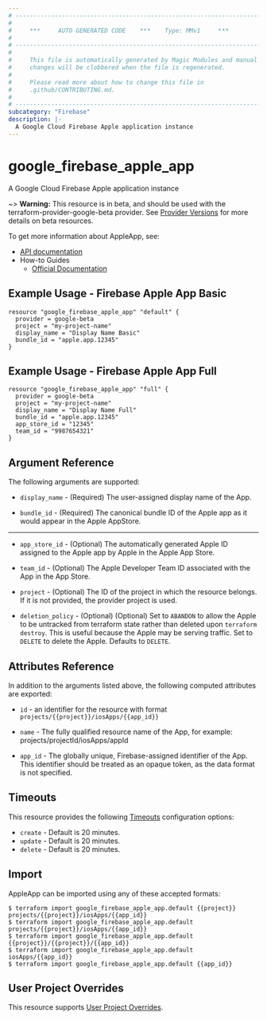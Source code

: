 ```yaml
---
# ----------------------------------------------------------------------------
#
#     ***     AUTO GENERATED CODE    ***    Type: MMv1     ***
#
# ----------------------------------------------------------------------------
#
#     This file is automatically generated by Magic Modules and manual
#     changes will be clobbered when the file is regenerated.
#
#     Please read more about how to change this file in
#     .github/CONTRIBUTING.md.
#
# ----------------------------------------------------------------------------
subcategory: "Firebase"
description: |-
  A Google Cloud Firebase Apple application instance
---
```


# google\_firebase\_apple\_app

A Google Cloud Firebase Apple application instance

~> **Warning:** This resource is in beta, and should be used with the terraform-provider-google-beta provider.
See [Provider Versions](https://terraform.io/docs/providers/google/guides/provider_versions.html) for more details on beta resources.

To get more information about AppleApp, see:

* [API documentation](https://firebase.google.com/docs/reference/firebase-management/rest/v1beta1/projects.iosApps)
* How-to Guides
    * [Official Documentation](https://firebase.google.com/docs/ios/setup)

## Example Usage - Firebase Apple App Basic


```hcl
resource "google_firebase_apple_app" "default" {
  provider = google-beta
  project = "my-project-name"
  display_name = "Display Name Basic"
  bundle_id = "apple.app.12345"
}
```
## Example Usage - Firebase Apple App Full


```hcl
resource "google_firebase_apple_app" "full" {
  provider = google-beta
  project = "my-project-name"
  display_name = "Display Name Full"
  bundle_id = "apple.app.12345"
  app_store_id = "12345"
  team_id = "9987654321"
}
```

## Argument Reference

The following arguments are supported:


* `display_name` -
  (Required)
  The user-assigned display name of the App.

* `bundle_id` -
  (Required)
  The canonical bundle ID of the Apple app as it would appear in the Apple AppStore.


- - -


* `app_store_id` -
  (Optional)
  The automatically generated Apple ID assigned to the Apple app by Apple in the Apple App Store.

* `team_id` -
  (Optional)
  The Apple Developer Team ID associated with the App in the App Store.

* `project` - (Optional) The ID of the project in which the resource belongs.
    If it is not provided, the provider project is used.

* `deletion_policy` - (Optional) (Optional) Set to `ABANDON` to allow the Apple to be untracked from terraform state
rather than deleted upon `terraform destroy`. This is useful because the Apple may be
serving traffic. Set to `DELETE` to delete the Apple. Defaults to `DELETE`.


## Attributes Reference

In addition to the arguments listed above, the following computed attributes are exported:

* `id` - an identifier for the resource with format `projects/{{project}}/iosApps/{{app_id}}`

* `name` -
  The fully qualified resource name of the App, for example:
  projects/projectId/iosApps/appId

* `app_id` -
  The globally unique, Firebase-assigned identifier of the App.
  This identifier should be treated as an opaque token, as the data format is not specified.


## Timeouts

This resource provides the following
[Timeouts](https://developer.hashicorp.com/terraform/plugin/sdkv2/resources/retries-and-customizable-timeouts) configuration options:

- `create` - Default is 20 minutes.
- `update` - Default is 20 minutes.
- `delete` - Default is 20 minutes.

## Import


AppleApp can be imported using any of these accepted formats:

```
$ terraform import google_firebase_apple_app.default {{project}} projects/{{project}}/iosApps/{{app_id}}
$ terraform import google_firebase_apple_app.default projects/{{project}}/iosApps/{{app_id}}
$ terraform import google_firebase_apple_app.default {{project}}/{{project}}/{{app_id}}
$ terraform import google_firebase_apple_app.default iosApps/{{app_id}}
$ terraform import google_firebase_apple_app.default {{app_id}}
```

## User Project Overrides

This resource supports [User Project Overrides](https://registry.terraform.io/providers/hashicorp/google/latest/docs/guides/provider_reference#user_project_override).
